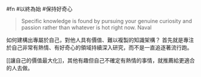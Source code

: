 #fn #以終為始 #保持好奇心 

> Specific knowledge is found by pursuing your genuine curiosity and passion rather than whatever is hot right now.
>Naval

如何建構出專屬於自己，對他人具有價值、難以複製的知識架構？
首先就是專注於自己非常有熱情、有好奇心的領域持續深入研究，而不是一直追逐著流行跑。

[[讓自己的價值最大化]]，其他有趣但自己不確定有熱情的事情，就推薦給更適合的人去做。
